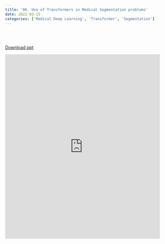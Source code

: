```yaml
---
title: '06. Use of Transformers in Medical Segmentation problems'
date: 2022-03-15
categories: ['Medical Deep Learning', 'Transformer', 'Segmentation']
---
```


<br><br>

[Download ppt](/ppt/6.pptx)

<center>
<iframe src="https://docs.google.com/presentation/d/e/2PACX-1vTZC-eCPTZOzsiDi9EGi4FUP7A9qLPwE2rwDsUOg-3as0gSXj2gGdJKRgAc6pwQ6A/embed?start=false&loop=false&delayms=3000" frameborder="0" width="100%" height="600" allowfullscreen="true" mozallowfullscreen="true" webkitallowfullscreen="true" min-width="350px"></iframe>
</center>

<br>

<script src="https://utteranc.es/client.js"
        repo="RTOS-KGU/RTOS-utterances-comment"
        issue-term="pathname"
        label="Comment"
        theme="github-light"
        crossorigin="anonymous"
        async>
</script>